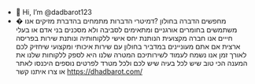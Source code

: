 - 👋 Hi, I’m @dadbarot123
- �
מחפשים הדברה בחולון ?דמיטרי הדברות מתמחים בהדברת מזיקים אנו משתמשים בחומרים אורגניים
ומתאימים לסביבה ולא מסכנים בני אדם או בעלי חייים אנו חברה מקצועית הנותנת יחס אישי ללקוחותיה ונותנת שירות בפריסה ארצית
אם אתם מעוניינים במדביר בחולון עם שירות איכותי ומקצועי שיחזיק לכם לאורך זמן אנו נשמח לעמוד לשירותיכם 
המטרה שלנו היא לספק ללקוחות שלנו את המענה הכי טוב שיש לכל בעיה שיש לכם ולכל מטרד 
לפרטים נוספים היכנסו לאתר או צרו איתנו קשר https://dhadbarot.com/
<!---
dadbarot123/dadbarot123 is a ✨ special ✨ repository because its `README.md` (this file) appears on your GitHub profile.
You can click the Preview link to take a look at your changes.
--->
